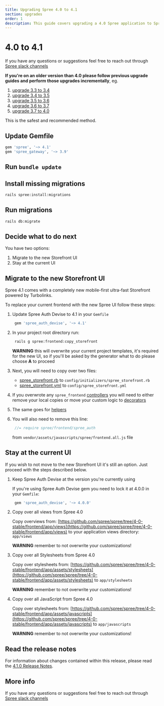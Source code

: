```yaml
---
title: Upgrading Spree 4.0 to 4.1
section: upgrades
order: 1
description: This guide covers upgrading a 4.0 Spree application to Spree 4.1.
---
```


# 4.0 to 4.1

If you have any questions or suggestions feel free to reach out through [Spree slack channels](http://slack.spreecommerce.org/)

**If you're on an older version than 4.0 please follow previous upgrade guides and perform those upgrades incrementally**, eg.

1. [upgrade 3.3 to 3.4](https://dev-docs.spreecommerce.org/upgrades/upgrades/three-dot-three-to-three-dot-four)
2. [upgrade 3.4 to 3.5](https://dev-docs.spreecommerce.org/upgrades/upgrades/three-dot-four-to-three-dot-five)
3. [upgrade 3.5 to 3.6](https://dev-docs.spreecommerce.org/upgrades/upgrades/three-dot-five-to-three-dot-six)
4. [upgrade 3.6 to 3.7](https://dev-docs.spreecommerce.org/upgrades/upgrades/three-dot-six-to-three-dot-seven)
5. [upgrade 3.7 to 4.0](https://dev-docs.spreecommerce.org/upgrades/upgrades/three-dot-seven-to-four-dot-oh)

This is the safest and recommended method.

## Update Gemfile

```ruby
gem 'spree', '~> 4.1'
gem 'spree_gateway', '~> 3.9'
```

## Run `bundle update`

## Install missing migrations

```bash
rails spree:install:migrations
```

## Run migrations

```bash
rails db:migrate
```

## Decide what to do next

You have two options:

1. Migrate to the new Storefront UI
2. Stay at the current UI

## Migrate to the new Storefront UI

Spree 4.1 comes with a completely new mobile-first ultra-fast Storefront powered by Turbolinks.

To replace your current frontend with the new Spree UI follow these steps:

1. Update Spree Auth Devise to 4.1 in your `Gemfile`

   ```ruby
    gem 'spree_auth_devise', '~> 4.1'
   ```

2. In your project root directory run:

   ```bash
    rails g spree:frontend:copy_storefront
   ```

   **WARNING** this will overwrite your current project templates, it's required for the new UI, so if you'll be asked by the generator what to do please choose **A** to proceed

3. Next, you will need to copy over two files:
   * [spree\_storefront.rb](https://raw.githubusercontent.com/spree/spree/master/core/lib/generators/spree/install/templates/config/initializers/spree_storefront.rb) to `config/initializers/spree_storefront.rb`
   * [spree\_storefront.yml](https://raw.githubusercontent.com/spree/spree/master/core/lib/generators/spree/install/templates/config/spree_storefront.yml) to `config/spree_storefront.yml`
4. If you overwrote any `spree_frontend` [controllers](https://github.com/spree/spree/tree/master/frontend/app/controllers) you will need to either remove your local copies or move your custom logic to [decorators](https://guides.spreecommerce.org/developer/customization/logic.html#extending-controllers)
5. The same goes for [helpers](https://github.com/spree/spree/tree/master/frontend/app/helpers/spree)
6. You will also need to remove this line:

   ```javascript
    //= require spree/frontend/spree_auth
   ```

   from `vendor/assets/javascripts/spree/frontend.all.js` file

## Stay at the current UI

If you wish to not move to the new Storefront UI it's still an option. Just proceed with the steps described below.

1. Keep Spree Auth Devise at the version you're currently using

   If you're using Spree Auth Devise gem you need to lock it at 4.0.0 in your `Gemfile`:

   ```ruby
    gem 'spree_auth_devise', '~> 4.0.0'
   ```

2. Copy over all views from Spree 4.0

   Copy overviews from: [https://github.com/spree/spree/tree/4-0-stable/frontend/app/views](https://github.com/spree/spree/tree/4-0-stable/frontend/app/views) to your application views directory: `app/views`

   **WARNING** remember to not overwrite your customizations!

3. Copy over all Stylesheets from Spree 4.0

   Copy over stylesheets from: [https://github.com/spree/spree/tree/4-0-stable/frontend/app/assets/stylesheets](https://github.com/spree/spree/tree/4-0-stable/frontend/app/assets/stylesheets) to `app/stylesheets`

   **WARNING** remember to not overwrite your customizations!

4. Copy over all JavaScript from Spree 4.0

   Copy over stylesheets from: [https://github.com/spree/spree/tree/4-0-stable/frontend/app/assets/javascripts](https://github.com/spree/spree/tree/4-0-stable/frontend/app/assets/javascripts) to `app/javascripts`

   **WARNING** remember to not overwrite your customizations!

## Read the release notes

For information about changes contained within this release, please read the [4.1.0 Release Notes](https://guides.spreecommerce.org/release_notes/spree_4_1_0.html).

## More info

If you have any questions or suggestions feel free to reach out through [Spree slack channels](http://slack.spreecommerce.org/)

